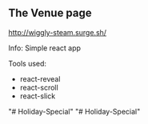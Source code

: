 ## The Venue page

http://wiggly-steam.surge.sh/

Info: Simple react app

Tools used:
* react-reveal
* react-scroll
* react-slick

"# Holiday-Special" 
"# Holiday-Special" 
